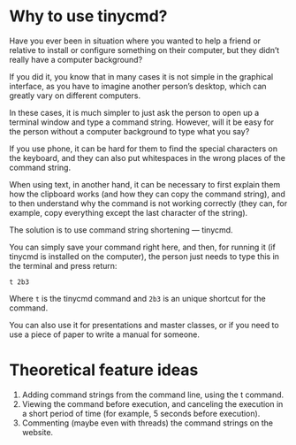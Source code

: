 Why to use tinycmd?
=============

Have you ever been in situation where you wanted to help a friend or relative to install or configure something on their computer, but they didn’t really have a computer background?

If you did it, you know that in many cases it is not simple in the graphical interface, as you have to imagine another person’s desktop, which can greatly vary on different computers.

In these cases, it is much simpler to just ask the person to open up a terminal window and type a command string. However, will it be easy for the person without a computer background to type what you say?

If you use phone, it can be hard for them to find the special characters on the keyboard, and they can also put whitespaces in the wrong places of the command string.

When using text, in another hand, it can be necessary to first explain them how the clipboard works (and how they can copy the command string), and to then understand why the command is not working correctly (they can, for example, copy everything except the last character of the string).

The solution is to use command string shortening — tinycmd.

You can simply save your command right here, and then, for running it (if tinycmd is installed on the computer), the person just needs to type this in the terminal and press return:

    t 2b3

Where `t` is the tinycmd command and `2b3` is an unique shortcut for the command.

You can also use it for presentations and master classes, or if you need to use a piece of paper to write a manual for someone.

Theoretical feature ideas
=============

1. Adding command strings from the command line, using the t command.
2. Viewing the command before execution, and canceling the execution
in a short period of time (for example, 5 seconds before execution).
3. Commenting (maybe even with threads) the command strings on the website.
